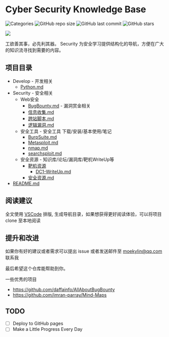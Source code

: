 # Cyber Security Knowledge Base
![Categories](https://img.shields.io/badge/Categories-knowledge-orange) ![GitHub repo size](https://img.shields.io/github/repo-size/kyl1n0/Security) ![GitHub last commit](https://img.shields.io/github/last-commit/kyl1n0/Security) ![GitHub stars](https://img.shields.io/github/stars/kyl1n0/Security)

![](https://s1.hdslb.com/bfs/article/619d97f19a40331d5e29f2fa4f21d102f860219a.jpg)

工欲善其事，必先利其器。 Security 为安全学习提供结构化的导航，方便在广大的知识流寻找到需要的内容。

## 项目目录

* Develop - 开发相关
  * [Python.md](Develop/Python.md)
* Security - 安全相关
  * Web安全
    * [BugBounty.md](Security/Web安全/BugBounty.md) - 漏洞赏金相关
    * [信息收集.md](Security/Web安全/信息收集.md)
    * [跨站脚本.md](Security/Web安全/跨站脚本.md)
    * [逻辑漏洞.md](Security/Web安全/逻辑漏洞.md)
  * 安全工具 - 安全工具 下载/安装/基本使用/笔记
    * [BurpSuite.md](Security/安全工具/BurpSuite.md)
    * [Metasploit.md](Security/安全工具/Metasploit.md)
    * [nmap.md](Security/安全工具/nmap.md)
    * [searchsploit.md](Security/安全工具/searchsploit.md)
  * 安全资源 - 知识库/论坛/漏洞库/靶机WriteUp等
    * [靶机资源](Security/安全资源/靶机资源)
      * [DC1-WriteUp.md](Security/安全资源/靶机资源/DC1-WriteUp.md)
    * [安全资源.md](Security/安全资源/安全资源.md)
* [README.md](README.md)

## 阅读建议

全文使用 [VSCode](https://azure.microsoft.com/zh-cn/products/visual-studio-code/) 排版, 生成导航目录，如果想获得更好阅读体验，可以将项目 clone 至本地阅读

## 提升和改进

如果你有好的建议或者需求可以提出 issue 或者发送邮件至 moekylin@qq.com 联系我

最后希望这个仓库能帮助到你。

一些优秀的项目

- https://github.com/daffainfo/AllAboutBugBounty
- https://github.com/imran-parray/Mind-Maps

## TODO
- [ ] Deploy to GitHub pages
- [ ] Make a Little Progress Every Day